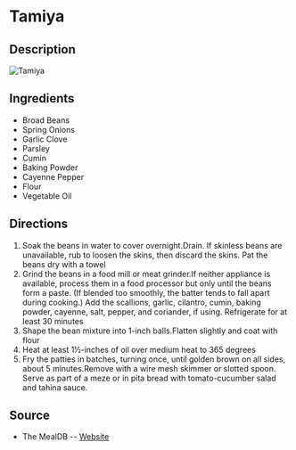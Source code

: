 # Tamiya

## Description
![Tamiya](https://www.themealdb.com/images/media/meals/n3xxd91598732796.jpg "Tamiya")

## Ingredients
- Broad Beans
- Spring Onions
- Garlic Clove
- Parsley
- Cumin
- Baking Powder
- Cayenne Pepper
- Flour
- Vegetable Oil

## Directions
1. Soak the beans in water to cover overnight.Drain. If skinless beans are unavailable, rub to loosen the skins, then discard the skins. Pat the beans dry with a towel
2. Grind the beans in a food mill or meat grinder.If neither appliance is available, process them in a food processor but only until the beans form a paste. (If blended too smoothly, the batter tends to fall apart during cooking.) Add the scallions, garlic, cilantro, cumin, baking powder, cayenne, salt, pepper, and coriander, if using.  Refrigerate for at least 30 minutes
3. Shape the bean mixture into 1-inch balls.Flatten slightly and coat with flour
4. Heat at least 1½-inches of oil over medium heat to 365 degrees
5. Fry the patties in batches, turning once, until golden brown on all sides, about 5 minutes.Remove with a wire mesh skimmer or slotted spoon. Serve as part of a meze or in pita bread with tomato-cucumber salad and tahina sauce.

## Source

- The MealDB -- [Website](https://themealdb.com/)
